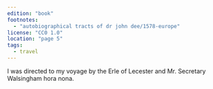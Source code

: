 ```yaml
---
edition: "book"
footnotes:
  - "autobiographical tracts of dr john dee/1578-europe"
license: "CC0 1.0"
location: "page 5"
tags:
  - travel
---
```

I was directed to my voyage by the Erle of
Lecester and Mr. Secretary Walsingham hora nona.
